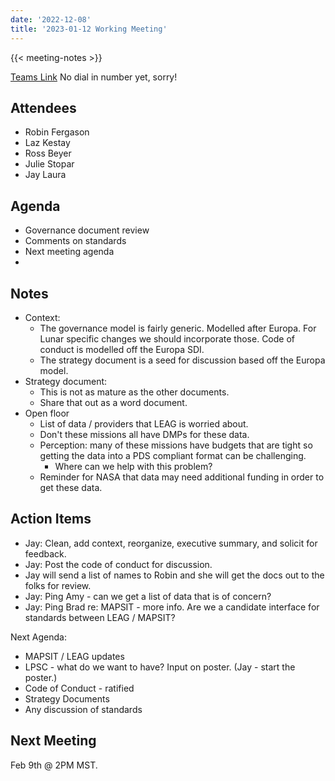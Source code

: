 ```yaml
---
date: '2022-12-08'
title: '2023-01-12 Working Meeting'
---
```


{{<  meeting-notes >}}

[Teams Link](https://teams.microsoft.com/l/meetup-join/19%3ameeting_NjM0MzI5NGUtZDI1ZS00YWVjLWI1MTctYjUzZTU4OTVlNWIz%40thread.v2/0?context=%7b%22Tid%22%3a%220693b5ba-4b18-4d7b-9341-f32f400a5494%22%2c%22Oid%22%3a%22c27c6e98-e45a-45ff-aea5-7f10d6fe67c1%22%7d)
No dial in number yet, sorry!

## Attendees
- Robin Fergason
- Laz Kestay
- Ross Beyer
- Julie Stopar
- Jay Laura

## Agenda
- Governance document review
- Comments on standards
- Next meeting agenda
- 

## Notes
- Context:
  - The governance model is fairly generic. Modelled after Europa. For Lunar specific changes we should incorporate those. Code of conduct is modelled off the Europa SDI.
  - The strategy document is a seed for discussion based off the Europa model.
- Strategy document:
  - This is not as mature as the other documents.
  - Share that out as a word document.
- Open floor
  - List of data / providers that LEAG is worried about.
  - Don't these missions all have DMPs for these data.
  - Perception: many of these missions have budgets that are tight so getting the data into a PDS compliant format can be challenging.
    - Where can we help with this problem?
  - Reminder for NASA that data may need additional funding in order to get these data.


## Action Items
- Jay: Clean, add context, reorganize, executive summary, and solicit for feedback.
- Jay: Post the code of conduct for discussion.
- Jay will send a list of names to Robin and she will get the docs out to the folks for review.
- Jay: Ping Amy - can we get a list of data that is of concern?
- Jay: Ping Brad re: MAPSIT - more info. Are we a candidate interface for standards between LEAG / MAPSIT?

Next Agenda:
- MAPSIT / LEAG updates
- LPSC - what do we want to have? Input on poster. (Jay - start the poster.)
- Code of Conduct - ratified
- Strategy Documents
- Any discussion of standards

## Next Meeting
Feb 9th @ 2PM MST.
